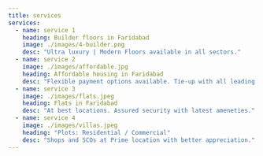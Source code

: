 ```yaml
---
title: services
services:
  - name: service 1
    heading: Builder floors in Faridabad
    image: ./images/4-builder.png
    desc: "Ultra luxury | Modern Floors available in all sectors."
  - name: service 2
    image: ./images/affordable.jpg
    heading: Affordable housing in Faridabad
    desc: "Flexible payment options available. Tie-up with all leading builders."
  - name: service 3
    image: ./images/flats.jpeg
    heading: Flats in Faridabad
    desc: "At best locations. Assured security with latest ameneties."
  - name: service 4
    image: ./images/villas.jpeg
    heading: "Plots: Residential / Commercial"
    desc: "Shops and SCOs at Prime location with better appreciation."
---
```

